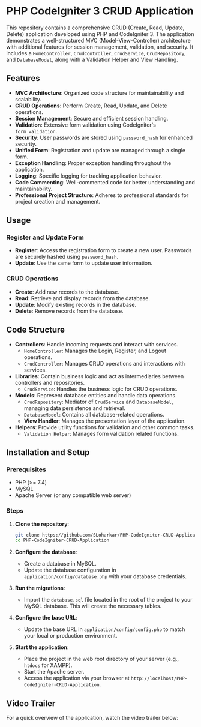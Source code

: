 # PHP CodeIgniter 3 CRUD Application

This repository contains a comprehensive CRUD (Create, Read, Update, Delete) application developed using PHP and CodeIgniter 3. The application demonstrates a well-structured MVC (Model-View-Controller) architecture with additional features for session management, validation, and security. It includes a `HomeController`, `CrudController`, `CrudService`, `CrudRepository`, and `DatabaseModel`, along with a Validation Helper and View Handling.

## Features

- **MVC Architecture**: Organized code structure for maintainability and scalability.
- **CRUD Operations**: Perform Create, Read, Update, and Delete operations.
- **Session Management**: Secure and efficient session handling.
- **Validation**: Extensive form validation using CodeIgniter's `form_validation`.
- **Security**: User passwords are stored using `password_hash` for enhanced security.
- **Unified Form**: Registration and update are managed through a single form.
- **Exception Handling**: Proper exception handling throughout the application.
- **Logging**: Specific logging for tracking application behavior.
- **Code Commenting**: Well-commented code for better understanding and maintainability.
- **Professional Project Structure**: Adheres to professional standards for project creation and management.

## Usage

### Register and Update Form

- **Register**: Access the registration form to create a new user. Passwords are securely hashed using `password_hash`.
- **Update**: Use the same form to update user information.

### CRUD Operations

- **Create**: Add new records to the database.
- **Read**: Retrieve and display records from the database.
- **Update**: Modify existing records in the database.
- **Delete**: Remove records from the database.

## Code Structure

- **Controllers**: Handle incoming requests and interact with services.
  - `HomeController`: Manages the Login, Register, and Logout operations.
  - `CrudController`: Manages CRUD operations and interactions with services.
- **Libraries**: Contain business logic and act as intermediaries between controllers and repositories.
  - `CrudService`: Handles the business logic for CRUD operations.
- **Models**: Represent database entities and handle data operations.
  - `CrudRepository`: Mediator of `CrudService` and `DatabaseModel`, managing data persistence and retrieval.
  - `DatabaseModel`: Contains all database-related operations.
  - **View Handler**: Manages the presentation layer of the application.
- **Helpers**: Provide utility functions for validation and other common tasks.
  - `Validation Helper`: Manages form validation related functions.

## Installation and Setup

### Prerequisites

- PHP (>= 7.4)
- MySQL
- Apache Server (or any compatible web server)

### Steps

1. **Clone the repository**:
   ```sh
   git clone https://github.com/SLoharkar/PHP-CodeIgniter-CRUD-Application.git
   cd PHP-CodeIgniter-CRUD-Application
   ```

2. **Configure the database**:
   - Create a database in MySQL.
   - Update the database configuration in `application/config/database.php` with your database credentials.

4. **Run the migrations**:
   - Import the `database.sql` file located in the root of the project to your MySQL database. This will create the necessary tables.

5. **Configure the base URL**:
   - Update the base URL in `application/config/config.php` to match your local or production environment.

6. **Start the application**:
   - Place the project in the web root directory of your server (e.g., `htdocs` for XAMPP).
   - Start the Apache server.
   - Access the application via your browser at `http://localhost/PHP-CodeIgniter-CRUD-Application`.

## Video Trailer

For a quick overview of the application, watch the video trailer below:
